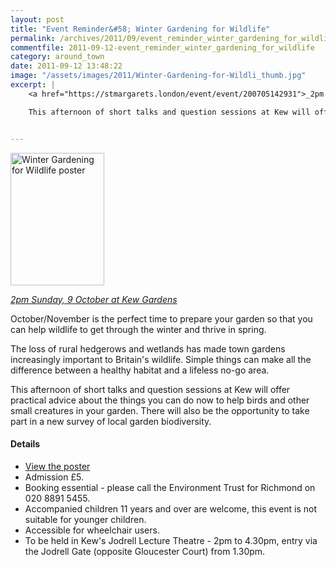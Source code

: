 ```yaml
---
layout: post
title: "Event Reminder&#58; Winter Gardening for Wildlife"
permalink: /archives/2011/09/event_reminder_winter_gardening_for_wildlife.html
commentfile: 2011-09-12-event_reminder_winter_gardening_for_wildlife
category: around_town
date: 2011-09-12 13:48:22
image: "/assets/images/2011/Winter-Gardening-for-Wildli_thumb.jpg"
excerpt: |
    <a href="https://stmargarets.london/event/event/200705142931">_2pm Sunday, 9 October at Kew Gardens_</a>

    This afternoon of short talks and question sessions at Kew will offer practical advice about the things you can do now to help birds and other small creatures in your garden. There will also be the opportunity to take part in a new survey of local garden biodiversity.


---
```


<a href="/assets/images/2011/Winter-Gardening-for-Wildli.jpg" title="See larger version of - Winter Gardening for Wildlife poster"><img src="/assets/images/2011/Winter-Gardening-for-Wildli_thumb.jpg" width="150" height="212" alt="Winter Gardening for Wildlife poster" class="photo right" /></a>

[*2pm Sunday, 9 October at Kew Gardens*](/event/event/200705142931)

October/November is the perfect time to prepare your garden so that you can help wildlife to get through the winter and thrive in spring.

The loss of rural hedgerows and wetlands has made town gardens increasingly important to Britain's wildlife. Simple things can make all the difference between a healthy habitat and a lifeless no-go area.

This afternoon of short talks and question sessions at Kew will offer practical advice about the things you can do now to help birds and other small creatures in your garden. There will also be the opportunity to take part in a new survey of local garden biodiversity.

#### Details

-   [View the poster](/assets/images/2011/Winter-Gardening-for-Wildli.jpg)
-   Admission £5.
-   Booking essential - please call the Environment Trust for Richmond on 020 8891 5455.
-   Accompanied children 11 years and over are welcome, this event is not suitable for younger children.
-   Accessible for wheelchair users.
-   To be held in Kew's Jodrell Lecture Theatre - 2pm to 4.30pm, entry via the Jodrell Gate (opposite Gloucester Court) from 1.30pm.
